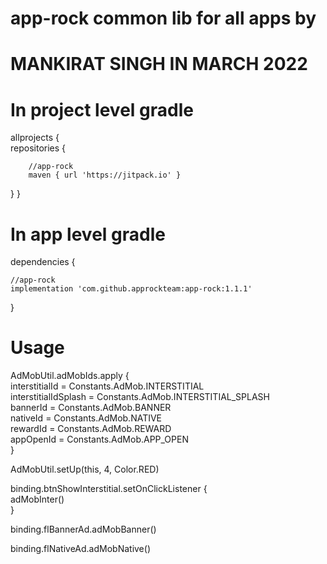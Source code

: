 # app-rock common lib for all apps by
# MANKIRAT SINGH IN MARCH 2022

# In project level gradle

allprojects {<br />
    repositories {
    
        //app-rock
        maven { url 'https://jitpack.io' }
        
   }
}


# In app level gradle

dependencies {

    //app-rock
    implementation 'com.github.approckteam:app-rock:1.1.1'
}


# Usage



AdMobUtil.adMobIds.apply {<br />
    interstitialId = Constants.AdMob.INTERSTITIAL<br />
    interstitialIdSplash = Constants.AdMob.INTERSTITIAL_SPLASH<br />
    bannerId = Constants.AdMob.BANNER<br />
    nativeId = Constants.AdMob.NATIVE<br />
    rewardId = Constants.AdMob.REWARD<br />
    appOpenId = Constants.AdMob.APP_OPEN<br />
}<br />

AdMobUtil.setUp(this, 4, Color.RED)<br />

binding.btnShowInterstitial.setOnClickListener {<br />
    adMobInter()<br />
}<br />

binding.flBannerAd.adMobBanner()<br />

binding.flNativeAd.adMobNative()<br />
